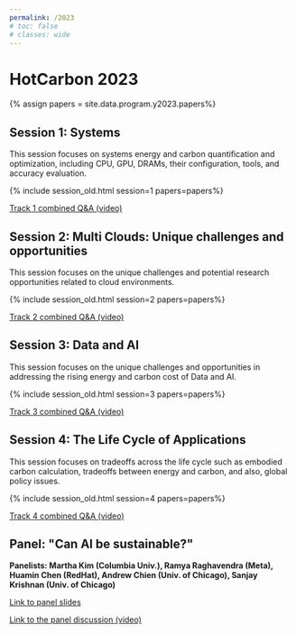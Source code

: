 ```yaml
---
permalink: /2023
# toc: false
# classes: wide
---
```


# HotCarbon 2023

<!-- Load all papers -->
{% assign papers = site.data.program.y2023.papers%}

## Session 1: Systems

This session focuses on systems energy and carbon quantification and optimization, including CPU, GPU, DRAMs, their configuration, tools, and accuracy evaluation.

<!-- Papers -->
{% include session_old.html session=1 papers=papers%}

[Track 1 combined Q&A (video)](https://mediaspace.ucsd.edu/media/HotCarbon%E2%80%9923%3A%20Q%26A%20for%20track%201/1_68ml5055/307441832)

## Session 2: Multi Clouds: Unique challenges and opportunities

This session focuses on the unique challenges and potential research opportunities related to cloud environments.

<!-- Papers -->
{% include session_old.html session=2 papers=papers%}

[Track 2 combined Q&A (video)](https://mediaspace.ucsd.edu/media/HotCarbon%E2%80%9923%3A%20Q%26A%20for%20track%202/1_7dpx0gs2/307441832)

## Session 3: Data and AI

This session focuses on the unique challenges and opportunities in addressing the rising energy and carbon cost of Data and AI.

<!-- Papers -->
{% include session_old.html session=3 papers=papers%}

[Track 3 combined Q&A (video)](https://mediaspace.ucsd.edu/media/HotCarbon%E2%80%9923%3A%20Q%26A%20for%20track%203/1_gme84nvn/307441832)

## Session 4: The Life Cycle of Applications

This session focuses on tradeoffs across the life cycle such as embodied carbon calculation, tradeoffs between energy and carbon, and also, global policy issues.

<!-- Papers -->
{% include session_old.html session=4 papers=papers%}

[Track 4 combined Q&A (video)](https://mediaspace.ucsd.edu/media/HotCarbon%E2%80%9923%3A%20Q%26A%20for%20track%204/1_ekfjz5ep/307441832)

## Panel: "Can AI be sustainable?"

__Panelists: Martha Kim (Columbia Univ.), Ramya Raghavendra (Meta), Huamin Chen (RedHat), Andrew Chien (Univ. of Chicago), Sanjay Krishnan (Univ. of Chicago)__

[Link to panel slides](/2023/pdf/panel.pdf)

[Link to the panel discussion (video)](https://mediaspace.ucsd.edu/media/HotCarbon%E2%80%9923%3A%20Panel%3A%20%E2%80%9CCan%20AI%20be%20sustainable%E2%80%9D/1_ypi4hsme)